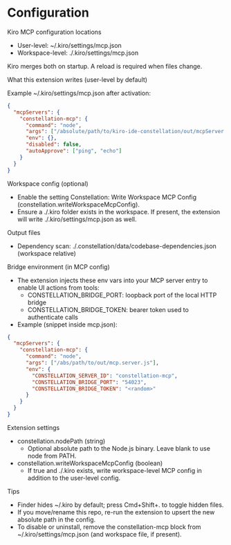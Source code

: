 # Configuration

Kiro MCP configuration locations
- User-level: ~/.kiro/settings/mcp.json
- Workspace-level: ./.kiro/settings/mcp.json

Kiro merges both on startup. A reload is required when files change.

What this extension writes (user-level by default)

Example ~/.kiro/settings/mcp.json after activation:

```json
{
  "mcpServers": {
    "constellation-mcp": {
      "command": "node",
      "args": ["/absolute/path/to/kiro-ide-constellation/out/mcpServer.js"],
      "env": {},
      "disabled": false,
      "autoApprove": ["ping", "echo"]
    }
  }
}
```

Workspace config (optional)
- Enable the setting Constellation: Write Workspace MCP Config (constellation.writeWorkspaceMcpConfig).
- Ensure a ./.kiro folder exists in the workspace. If present, the extension will write ./.kiro/settings/mcp.json as well.

Output files
- Dependency scan: ./.constellation/data/codebase-dependencies.json (workspace relative)

Bridge environment (in MCP config)
- The extension injects these env vars into your MCP server entry to enable UI actions from tools:
  - CONSTELLATION_BRIDGE_PORT: loopback port of the local HTTP bridge
  - CONSTELLATION_BRIDGE_TOKEN: bearer token used to authenticate calls
- Example (snippet inside mcp.json):
```json
{
  "mcpServers": {
    "constellation-mcp": {
      "command": "node",
      "args": ["/abs/path/to/out/mcp.server.js"],
      "env": {
        "CONSTELLATION_SERVER_ID": "constellation-mcp",
        "CONSTELLATION_BRIDGE_PORT": "54023",
        "CONSTELLATION_BRIDGE_TOKEN": "<random>"
      }
    }
  }
}
```

Extension settings
- constellation.nodePath (string)
  - Optional absolute path to the Node.js binary. Leave blank to use node from PATH.
- constellation.writeWorkspaceMcpConfig (boolean)
  - If true and ./.kiro exists, write workspace-level MCP config in addition to the user-level config.

Tips
- Finder hides ~/.kiro by default; press Cmd+Shift+. to toggle hidden files.
- If you move/rename this repo, re-run the extension to upsert the new absolute path in the config.
- To disable or uninstall, remove the constellation-mcp block from ~/.kiro/settings/mcp.json (and workspace file, if present).

